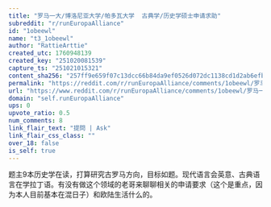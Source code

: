 ```yaml
---
title: "罗马一大/博洛尼亚大学/帕多瓦大学  古典学/历史学硕士申请求助"
subreddit: "r/runEuropaAlliance"
id: "1obeewl"
name: "t3_1obeewl"
author: "RattieArttie"
created_utc: 1760948139
created_key: "251020081539"
capture_ts: "251021015321"
content_sha256: "257ff9e659f07c13dcc66b84da9ef0526d072dc1138cd1d2ab6efbb3dfd8f71a"
permalink: "https://reddit.com/r/runEuropaAlliance/comments/1obeewl/罗马一大博洛尼亚大学帕多瓦大学_古典学历史学硕士申请求助/"
url: "https://www.reddit.com/r/runEuropaAlliance/comments/1obeewl/罗马一大博洛尼亚大学帕多瓦大学_古典学历史学硕士申请求助/"
domain: "self.runEuropaAlliance"
ups: 0
upvote_ratio: 0.5
num_comments: 8
link_flair_text: "提問 | Ask"
link_flair_css_class: ""
over_18: false
is_self: true
---
```


题主9本历史学在读，打算研究古罗马方向，目标如题。现代语言会英意、古典语言在学拉丁语。有没有做这个领域的老哥来聊聊相关的申请要求（这个是重点，因为本人目前基本在混日子）和欧陆生活什么的。
